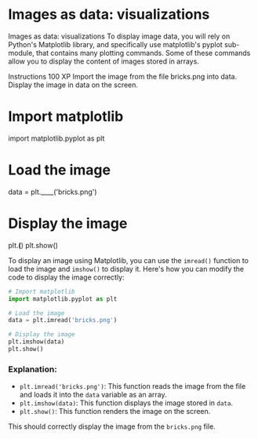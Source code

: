 # Images as data: visualizations

Images as data: visualizations
To display image data, you will rely on Python's Matplotlib library, and specifically use matplotlib's pyplot sub-module, that contains many plotting commands. Some of these commands allow you to display the content of images stored in arrays.

Instructions
100 XP
Import the image from the file bricks.png into data.
Display the image in data on the screen.

# Import matplotlib
import matplotlib.pyplot as plt

# Load the image
data = plt.____('bricks.png')

# Display the image
plt.____(____)
plt.show()

To display an image using Matplotlib, you can use the `imread()` function to load the image and `imshow()` to display it. Here's how you can modify the code to display the image correctly:

```python
# Import matplotlib
import matplotlib.pyplot as plt

# Load the image
data = plt.imread('bricks.png')

# Display the image
plt.imshow(data)
plt.show()
```

### Explanation:
- `plt.imread('bricks.png')`: This function reads the image from the file and loads it into the `data` variable as an array.
- `plt.imshow(data)`: This function displays the image stored in `data`.
- `plt.show()`: This function renders the image on the screen.

This should correctly display the image from the `bricks.png` file.